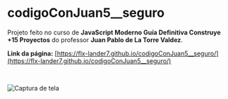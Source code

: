# codigoConJuan5__seguro

Projeto feito no curso de __JavaScript Moderno Guía Definitiva Construye +15 Proyectos__ do professor __Juan Pablo de La Torre Valdez__.

__Link da página:__ [https://flx-lander7.github.io/codigoConJuan5__seguro/](https://flx-lander7.github.io/codigoConJuan5__seguro/)

<br>

![Captura de tela](https://raw.githubusercontent.com/flx-lander7/codigoConJuan5__seguro/main/capturaDeTela.%20codigoConJuan5__seguro.png)
